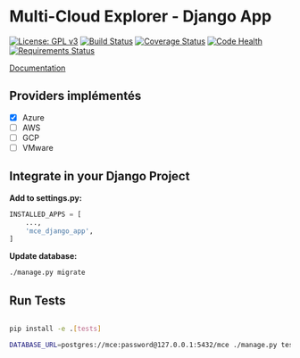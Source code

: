 # Multi-Cloud Explorer - Django App

[![License: GPL v3](https://img.shields.io/badge/License-GPLv3-blue.svg)](https://www.gnu.org/licenses/gpl-3.0)
[![Build Status](https://travis-ci.org/multi-cloud-explorer/mce-django-app.svg)](https://travis-ci.org/multi-cloud-explorer/mce-django-app)
[![Coverage Status](https://coveralls.io/repos/github/multi-cloud-explorer/mce-django-app/badge.svg?branch=master)](https://coveralls.io/github/multi-cloud-explorer/mce-django-app?branch=master)
[![Code Health](https://landscape.io/github/multi-cloud-explorer/mce-django-app/master/landscape.svg?style=flat)](https://landscape.io/github/multi-cloud-explorer/mce-django-app/master)
[![Requirements Status](https://requires.io/github/multi-cloud-explorer/mce-django-app/requirements.svg?branch=master)](https://requires.io/github/multi-cloud-explorer/mce-django-app/requirements/?branch=master)

[Documentation](https://multi-cloud-explorer.readthedocs.org)

## Providers implémentés

- [x] Azure
- [ ] AWS
- [ ] GCP
- [ ] VMware

## Integrate in your Django Project

**Add to settings.py:**

```python
INSTALLED_APPS = [
    ...,
    'mce_django_app',
]
```

**Update database:**

```bash
./manage.py migrate
```

## Run Tests

```bash

pip install -e .[tests]

DATABASE_URL=postgres://mce:password@127.0.0.1:5432/mce ./manage.py test
```


